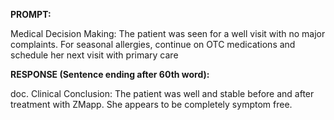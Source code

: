 **PROMPT:**

Medical Decision Making: The patient was seen for a well visit with no major complaints. For seasonal allergies, continue on OTC medications and schedule her next visit with primary care

**RESPONSE (Sentence ending after 60th word):**

doc. Clinical Conclusion: The patient was well and stable before and after treatment with ZMapp. She appears to be completely symptom free. 